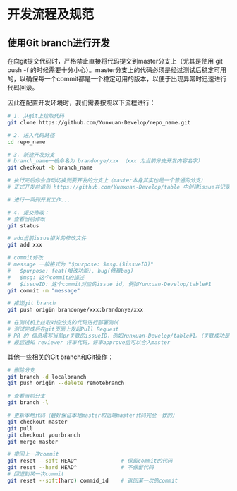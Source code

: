 # 开发流程及规范

## 使用Git branch进行开发

在向git提交代码时，严格禁止直接将代码提交到master分支上（尤其是使用 git push -f 的时候需要十分小心）。master分支上的代码必须是经过测试后稳定可用的，以确保每一个commit都是一个稳定可用的版本，以便于出现异常时迅速进行代码回滚。

因此在配置开发环境时，我们需要按照以下流程进行：

```bash
# 1. 从git上拉取代码
git clone https://github.com/Yunxuan-Develop/repo_name.git

# 2. 进入代码路径
cd repo_name

# 3. 新建开发分支
# branch_name一般命名为 brandonye/xxx （xxx 为当前分支开发内容名字）
git checkout -b branch_name

# 执行完后你会自动切换到要开发的分支上（master本身其实也是一个普通的分支）
# 正式开发前请到 https://github.com/Yunxuan-Develop/table 中创建issue并记录问题描述和解决方法。

# 进行一系列开发工作...

# 4. 提交修改：
# 查看当前修改
git status

# add当前issue相关的修改文件
git add xxx

# commit修改
# message 一般格式为 "$purpose: $msg.($issueID)"
#   $purpose: feat(增改功能), bug(修理bug)
#   $msg: 这个commit的描述
#   $issueID: 这个commit对应的issue id, 例如Yunxuan-Develop/table#1
git commit -m "message"

# 推送git branch
git push origin brandonye/xxx:brandonye/xxx

# 在测试机上拉取对应分支的代码进行部署测试
# 测试完成后在git页面上发起Pull Request
# PR 的 信息填写当前pr关联的issueID，例如Yunxuan-Develop/table#1。（关联成功是蓝色可跳转字样）
# 最后通知 reviewer 评审代码，评审approve后可以合入master
```

其他一些相关的Git branch和Git操作：

```bash
# 删除分支
git branch -d localbranch
git push origin --delete remotebranch

# 查看当前分支
git branch -l

# 更新本地代码（最好保证本地master和远端master代码完全一致的）
git checkout master
git pull
git checkout yourbranch
git merge master

# 撤回上一次commit
git reset --soft HEAD^              # 保留commit的代码
git reset --hard HEAD^              # 不保留代码
# 回退到某一次commit
git reset --soft(hard) commid_id    # 返回某一次的commit
```

